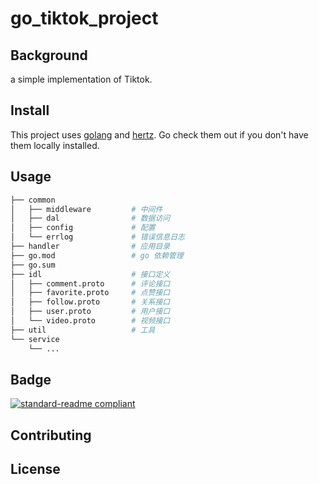 # go_tiktok_project

## Background

a simple implementation of Tiktok.

## Install

This project uses [golang](https://github.com/golang) and [hertz](https://github.com/cloudwego/hertz). Go check them out if you don't have them locally installed.

## Usage

```bash
├── common
│   ├── middleware         # 中间件
│   ├── dal                # 数据访问
│   ├── config             # 配置
│   └── errlog             # 错误信息日志
├── handler                # 应用目录
├── go.mod                 # go 依赖管理
├── go.sum
├── idl                    # 接口定义
│   ├── comment.proto      # 评论接口
│   ├── favorite.proto     # 点赞接口
│   ├── follow.proto       # 关系接口
│   ├── user.proto         # 用户接口
│   └── video.proto        # 视频接口
├── util                   # 工具
└── service
    └── ...                
```

## Badge

[![standard-readme compliant](https://img.shields.io/badge/readme%20style-standard-brightgreen.svg?style=flat-square)](https://github.com/RichardLitt/standard-readme)

## Contributing

## License

